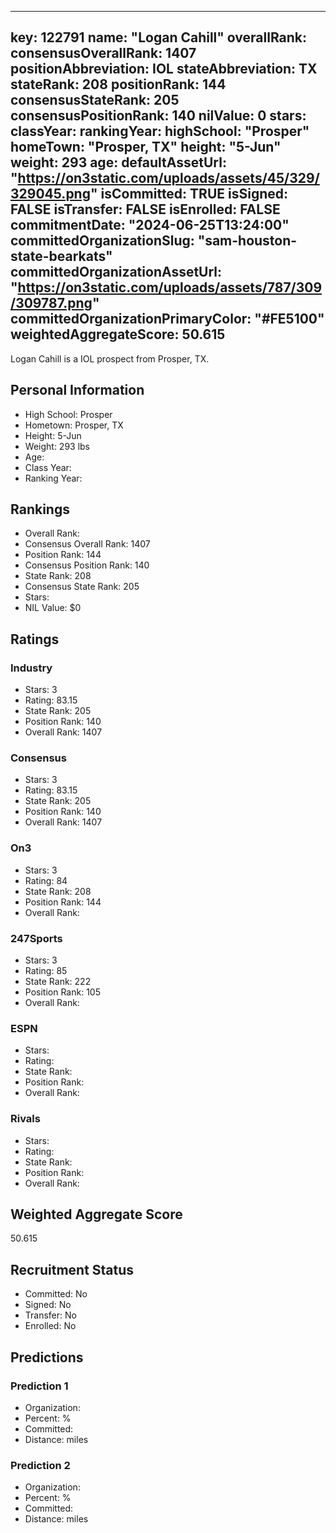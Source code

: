 ---
  key: 122791
  name: "Logan Cahill"
  overallRank: 
  consensusOverallRank: 1407
  positionAbbreviation: IOL
  stateAbbreviation: TX
  stateRank: 208
  positionRank: 144
  consensusStateRank: 205
  consensusPositionRank: 140
  nilValue: 0
  stars: 
  classYear: 
  rankingYear: 
  highSchool: "Prosper"
  homeTown: "Prosper, TX"
  height: "5-Jun"
  weight: 293
  age: 
  defaultAssetUrl: "https://on3static.com/uploads/assets/45/329/329045.png"
  isCommitted: TRUE
  isSigned: FALSE
  isTransfer: FALSE
  isEnrolled: FALSE
  commitmentDate: "2024-06-25T13:24:00"
  committedOrganizationSlug: "sam-houston-state-bearkats"
  committedOrganizationAssetUrl: "https://on3static.com/uploads/assets/787/309/309787.png"
  committedOrganizationPrimaryColor: "#FE5100"
  weightedAggregateScore: 50.615
  ---
  
  Logan Cahill is a IOL prospect from Prosper, TX.
  
  ## Personal Information
  - High School: Prosper
  - Hometown: Prosper, TX
  - Height: 5-Jun
  - Weight: 293 lbs
  - Age: 
  - Class Year: 
  - Ranking Year: 
  
  ## Rankings
  - Overall Rank: 
  - Consensus Overall Rank: 1407
  - Position Rank: 144
  - Consensus Position Rank: 140
  - State Rank: 208
  - Consensus State Rank: 205
  - Stars: 
  - NIL Value: $0
  
  ## Ratings
  
  ### Industry
  - Stars: 3
  - Rating: 83.15
  - State Rank: 205
  - Position Rank: 140
  - Overall Rank: 1407
  
  ### Consensus
  - Stars: 3
  - Rating: 83.15
  - State Rank: 205
  - Position Rank: 140
  - Overall Rank: 1407
  
  ### On3
  - Stars: 3
  - Rating: 84
  - State Rank: 208
  - Position Rank: 144
  - Overall Rank: 
  
  ### 247Sports
  - Stars: 3
  - Rating: 85
  - State Rank: 222
  - Position Rank: 105
  - Overall Rank: 
  
  ### ESPN
  - Stars: 
  - Rating: 
  - State Rank: 
  - Position Rank: 
  - Overall Rank: 
  
  ### Rivals
  - Stars: 
  - Rating: 
  - State Rank: 
  - Position Rank: 
  - Overall Rank: 
  
  ## Weighted Aggregate Score
  50.615
  
  ## Recruitment Status
  - Committed: No
  - Signed: No
  - Transfer: No
  - Enrolled: No
  
  
  
  ## Predictions
  
  ### Prediction 1
  - Organization: 
  - Percent: %
  - Committed: 
  - Distance:  miles
  
  ### Prediction 2
  - Organization: 
  - Percent: %
  - Committed: 
  - Distance:  miles
  